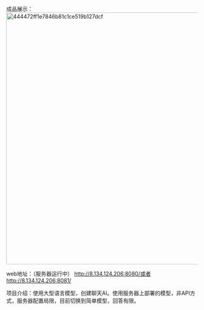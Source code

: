 成品展示：
<img width="663" alt="444472ff1e7846b81c1ce519b127dcf" src="https://github.com/user-attachments/assets/7e13aa4d-12f1-4189-8f16-655ae9d6ab50" />



web地址：（服务器运行中） http://8.134.124.206:8080/或者http://8.134.124.206:8081/

项目介绍：使用大型语言模型，创建聊天AI。使用服务器上部署的模型，非API方式，服务器配置局限，目前切换到简单模型，回答有限。
